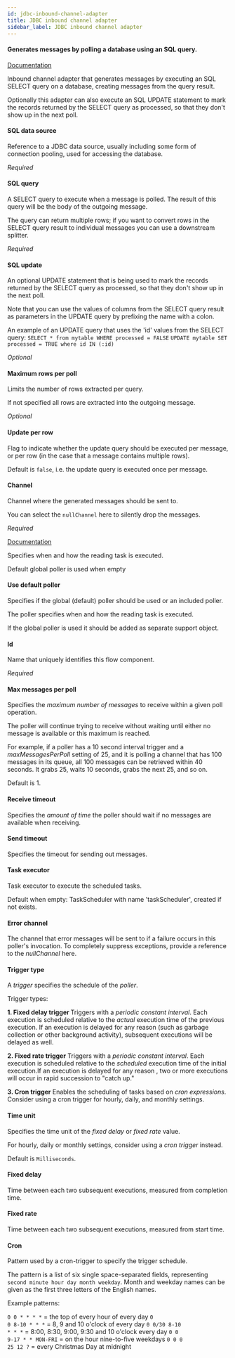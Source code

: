 ```yaml
---
id: jdbc-inbound-channel-adapter
title: JDBC inbound channel adapter
sidebar_label: JDBC inbound channel adapter
---
```

#### Generates messages by polling a database using an SQL query.
<a href="http://docs.spring.io/spring-integration/docs/2.2.x/reference/html/jdbc.html#jdbc-inbound-channel-adapter" target="_blank">Documentation</a>

Inbound channel adapter that generates messages by executing an SQL SELECT query on a database, creating messages from the query result.

Optionally this adapter can also execute an SQL UPDATE statement to mark the records returned by the SELECT query as processed, so that they don't show up in the next poll.

#### SQL data source
Reference to a JDBC data source, usually including some form of connection pooling, used for accessing the database.

<i>Required</i>

#### SQL query
A SELECT query to execute when a message is polled. The result of this query will be the body of the outgoing message.

The query can return multiple rows; if you want to convert rows in the SELECT query result to individual messages you can use a downstream splitter.

<i>Required</i>

#### SQL update
An optional UPDATE statement that is being used to mark the records returned by the SELECT query as processed, so that they don't show up in the next poll.

Note that you can use the values of columns from the SELECT query result as parameters in the UPDATE query by prefixing the name with a colon.

An example of an UPDATE query that uses the 'id' values from the SELECT query:
<code>SELECT * from mytable WHERE processed = FALSE</code>
<code>UPDATE mytable SET processed = TRUE where id IN (:id)</code>

<i>Optional</i>

#### Maximum rows per poll
Limits the number of rows extracted per query.

If not specified all rows are extracted into the outgoing message.

<i>Optional</i>

#### Update per row
Flag to indicate whether the update query should be executed per message, or per row (in the case that a message contains multiple rows).

Default is <code>false</code>, i.e. the update query is executed once per message.

#### Channel
Channel where the generated messages should be sent to.

You can select the <code>nullChannel</code> here to silently drop the messages.

<i>Required</i>


<a href="http://docs.spring.io/spring-integration/docs/2.1.x/reference/html/messaging-endpoints-chapter.html#endpoint-namespace" target="_blank">Documentation</a>

Specifies when and how the reading task is executed.

Default global poller is used when empty

#### Use default poller
Specifies if the global (default) poller should be used or an included poller.

The poller specifies when and how the reading task is executed.

If the global poller is used it should be added as separate support object.

#### Id
Name that uniquely identifies this flow component.

<i>Required</i>

#### Max messages per poll
Specifies the <i>maximum number of messages</i> to receive within a given poll operation. 

The poller will continue trying to receive without waiting until either no message is available or this maximum is reached.

For example, if a poller has a 10 second interval trigger and a <i>maxMessagesPerPoll</i> setting of 25, and it is polling a channel that has 100 messages in its queue, all 100 messages can be retrieved within 40 seconds. It grabs 25, waits 10 seconds, grabs the next 25, and so on. 

Default is 1.


#### Receive timeout
Specifies the <i>amount of time</i> the poller should wait if no messages are available when receiving.

#### Send timeout
Specifies the timeout for sending out messages.

#### Task executor
Task executor to execute the scheduled tasks. 

Default when empty: TaskScheduler with name 'taskScheduler', created if not exists.

#### Error channel
The channel that error messages will be sent to if a failure occurs in this poller's invocation. To completely suppress exceptions, provide a reference to the <i>nullChannel</i> here.

#### Trigger type
A <i>trigger</i> specifies the schedule of the <i>poller</i>.

Trigger types:

<b>1. Fixed delay trigger </b>
Triggers with a <i>periodic constant interval</i>. Each execution is scheduled relative to the <i>actual</i> execution time of the previous execution. If an execution is delayed for any reason (such as garbage collection or other background activity), subsequent executions will be delayed as well. 

<b>2. Fixed rate trigger</b>
Triggers with a <i>periodic constant interval</i>. Each execution is scheduled relative to the <i>scheduled</i> execution time of the initial execution.If an execution is delayed for any reason , two or more executions will occur in rapid succession to "catch up."

<b>3. Cron trigger</b>
Enables the scheduling of tasks based on <i>cron expressions</i>.  Consider using a cron trigger for hourly, daily, and monthly settings. 


#### Time unit
Specifies the time unit of the <i>fixed delay</i> or <i>fixed rate</i> value.

For hourly, daily or monthly settings, consider using a <i>cron trigger</i> instead.

Default is <code>Milliseconds</code>.

#### Fixed delay
Time between each two subsequent executions, measured from completion time.

#### Fixed rate
Time between each two subsequent executions, measured from start time.

#### Cron
Pattern used by a cron-trigger to specify the trigger schedule.

The pattern is a list of six single space-separated fields, representing <code>second minute hour day month weekday</code>. Month and weekday names can be given as the first three letters of the English names.

Example patterns:

<code>0 0 * * * *</code> = the top of every hour of every day
<code>0 0 8-10 * * *</code> = 8, 9 and 10 o'clock of every day
<code>0 0/30 8-10 * * *</code> = 8:00, 8:30, 9:00, 9:30 and 10 o'clock every day
<code>0 0 9-17 * * MON-FRI</code> = on the hour nine-to-five weekdays
<code>0 0 0 25 12 ?</code> = every Christmas Day at midnight

